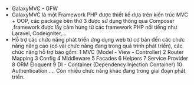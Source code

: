 * GalaxyMVC - GFW
* GalaxyMVC là một Framework PHP được thiết kế dựa trên kiến trúc MVC + OOP, các package bên thứ 3 được sử dụng thông qua Composer ,framework được lấy cảm hứng từ các framework PHP nổi tiếng như Laravel, Codeigniter,...
* Hỗ trợ các chức năng phát triển ứng dụng web từ cơ bản đến các chức năng nâng cao (có vài chức năng đang trong quá trình phát triển), các chức năng hỗ trợ báo gồm:
   1  MVC (Model - View - Controller)
   2  Router Mapping
   3  Config
   4  Middleware
   5  Facades
   6  Helpers
   7  Service Provider
   8  ORM Eloquent
   9  DI - Container (Dependency Injection Container)
   10 Authentication
      ....
   Còn nhiều chức năng khác đang trong giai đoạn phát triển.